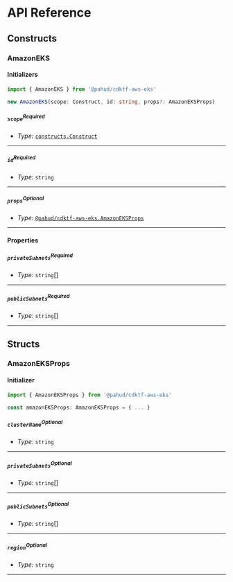 # API Reference <a name="API Reference"></a>

## Constructs <a name="Constructs"></a>

### AmazonEKS <a name="@pahud/cdktf-aws-eks.AmazonEKS"></a>

#### Initializers <a name="@pahud/cdktf-aws-eks.AmazonEKS.Initializer"></a>

```typescript
import { AmazonEKS } from '@pahud/cdktf-aws-eks'

new AmazonEKS(scope: Construct, id: string, props?: AmazonEKSProps)
```

##### `scope`<sup>Required</sup> <a name="@pahud/cdktf-aws-eks.AmazonEKS.parameter.scope"></a>

- *Type:* [`constructs.Construct`](#constructs.Construct)

---

##### `id`<sup>Required</sup> <a name="@pahud/cdktf-aws-eks.AmazonEKS.parameter.id"></a>

- *Type:* `string`

---

##### `props`<sup>Optional</sup> <a name="@pahud/cdktf-aws-eks.AmazonEKS.parameter.props"></a>

- *Type:* [`@pahud/cdktf-aws-eks.AmazonEKSProps`](#@pahud/cdktf-aws-eks.AmazonEKSProps)

---



#### Properties <a name="Properties"></a>

##### `privateSubnets`<sup>Required</sup> <a name="@pahud/cdktf-aws-eks.AmazonEKS.property.privateSubnets"></a>

- *Type:* `string`[]

---

##### `publicSubnets`<sup>Required</sup> <a name="@pahud/cdktf-aws-eks.AmazonEKS.property.publicSubnets"></a>

- *Type:* `string`[]

---


## Structs <a name="Structs"></a>

### AmazonEKSProps <a name="@pahud/cdktf-aws-eks.AmazonEKSProps"></a>

#### Initializer <a name="[object Object].Initializer"></a>

```typescript
import { AmazonEKSProps } from '@pahud/cdktf-aws-eks'

const amazonEKSProps: AmazonEKSProps = { ... }
```

##### `clusterName`<sup>Optional</sup> <a name="@pahud/cdktf-aws-eks.AmazonEKSProps.property.clusterName"></a>

- *Type:* `string`

---

##### `privateSubnets`<sup>Optional</sup> <a name="@pahud/cdktf-aws-eks.AmazonEKSProps.property.privateSubnets"></a>

- *Type:* `string`[]

---

##### `publicSubnets`<sup>Optional</sup> <a name="@pahud/cdktf-aws-eks.AmazonEKSProps.property.publicSubnets"></a>

- *Type:* `string`[]

---

##### `region`<sup>Optional</sup> <a name="@pahud/cdktf-aws-eks.AmazonEKSProps.property.region"></a>

- *Type:* `string`

---



